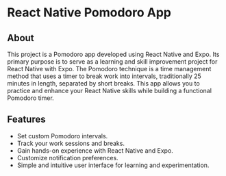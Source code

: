 # React Native Pomodoro App

## About

This project is a Pomodoro app developed using React Native and Expo. Its primary purpose is to serve as a learning and skill improvement project for React Native with Expo. The Pomodoro technique is a time management method that uses a timer to break work into intervals, traditionally 25 minutes in length, separated by short breaks. This app allows you to practice and enhance your React Native skills while building a functional Pomodoro timer.

## Features

- Set custom Pomodoro intervals.
- Track your work sessions and breaks.
- Gain hands-on experience with React Native and Expo.
- Customize notification preferences.
- Simple and intuitive user interface for learning and experimentation.